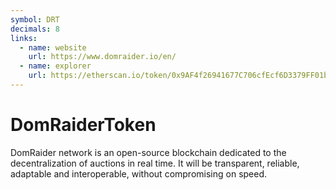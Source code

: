 ```yaml
---
symbol: DRT
decimals: 8
links:
  - name: website
    url: https://www.domraider.io/en/
  - name: explorer
    url: https://etherscan.io/token/0x9AF4f26941677C706cfEcf6D3379FF01bB85D5Ab
---
```


# DomRaiderToken

DomRaider network is an open-source blockchain dedicated to the decentralization of auctions in real time. It will be transparent, reliable, adaptable and interoperable, without compromising on speed.
